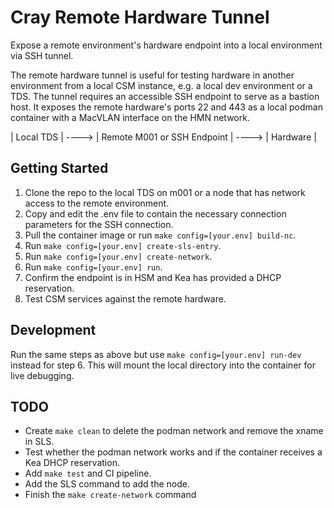 # Cray Remote Hardware Tunnel
Expose a remote environment's hardware endpoint into a local environment via SSH tunnel.

The remote hardware tunnel is useful for testing hardware in another environment from a local CSM instance, e.g. a local dev environment or a TDS. The tunnel requires an accessible SSH endpoint to serve as a bastion host. It exposes the remote hardware's ports 22 and 443 as a local podman container with a MacVLAN interface on the HMN network.

| Local TDS | ----> | Remote M001 or SSH Endpoint | ----> | Hardware |

## Getting Started
1. Clone the repo to the local TDS on m001 or a node that has network access to the remote environment.
2. Copy and edit the .env file to contain the necessary connection parameters for the SSH connection.
3. Pull the container image or run `make config=[your.env] build-nc`.
4. Run `make config=[your.env] create-sls-entry`.
5. Run `make config=[your.env] create-network`.
6. Run `make config=[your.env] run`.
7. Confirm the endpoint is in HSM and Kea has provided a DHCP reservation.
8. Test CSM services against the remote hardware.

## Development
Run the same steps as above but use `make config=[your.env] run-dev` instead for step 6. This will mount the local directory into the container for live debugging.

## TODO
- Create `make clean` to delete the podman network and remove the xname in SLS.
- Test whether the podman network works and if the container receives a Kea DHCP reservation.
- Add `make test` and CI pipeline.
- Add the SLS command to add the node.
- Finish the `make create-network` command

